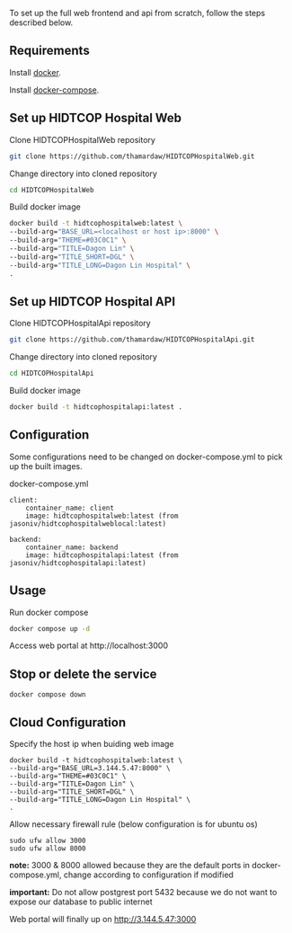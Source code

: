 To set up the full web frontend and api from scratch, follow the steps described below.

## Requirements

Install [docker](https://docs.docker.com/get-docker/).

Install [docker-compose](https://docs.docker.com/compose/install/).

## Set up HIDTCOP Hospital Web

Clone HIDTCOPHospitalWeb repository

```bash
git clone https://github.com/thamardaw/HIDTCOPHospitalWeb.git
```

Change directory into cloned repository

```bash
cd HIDTCOPHospitalWeb
```

Build docker image

```bash
docker build -t hidtcophospitalweb:latest \
--build-arg="BASE_URL=<localhost or host ip>:8000" \
--build-arg="THEME=#03C0C1" \
--build-arg="TITLE=Dagon Lin" \
--build-arg="TITLE_SHORT=DGL" \
--build-arg="TITLE_LONG=Dagon Lin Hospital" \
.
```

## Set up HIDTCOP Hospital API

Clone HIDTCOPHospitalApi repository

```bash
git clone https://github.com/thamardaw/HIDTCOPHospitalApi.git
```

Change directory into cloned repository

```bash
cd HIDTCOPHospitalApi
```

Build docker image

```bash
docker build -t hidtcophospitalapi:latest .
```

## Configuration

Some configurations need to be changed on docker-compose.yml to pick up the built images.

docker-compose.yml

```
client:
    container_name: client
    image: hidtcophospitalweb:latest (from jasoniv/hidtcophospitalweblocal:latest)
```

```
backend:
    container_name: backend
    image: hidtcophospitalapi:latest (from jasoniv/hidtcophospitalapi:latest)
```

## Usage

Run docker compose

```bash
docker compose up -d 
```

Access web portal at http://localhost:3000

## Stop or delete the service

```
docker compose down
```

## Cloud Configuration

Specify the host ip when buiding web image

```
docker build -t hidtcophospitalweb:latest \
--build-arg="BASE_URL=3.144.5.47:8000" \
--build-arg="THEME=#03C0C1" \
--build-arg="TITLE=Dagon Lin" \
--build-arg="TITLE_SHORT=DGL" \
--build-arg="TITLE_LONG=Dagon Lin Hospital" \
.
```

Allow necessary firewall rule (below configuration is for ubuntu os)

```
sudo ufw allow 3000
sudo ufw allow 8000
```

**note:** 3000 \& 8000 allowed because they are the default ports in docker-compose.yml, change according to configuration if modified

**important:** Do not allow postgrest port 5432 because we do not want to expose our database to public internet

Web portal will finally up on http://3.144.5.47:3000
